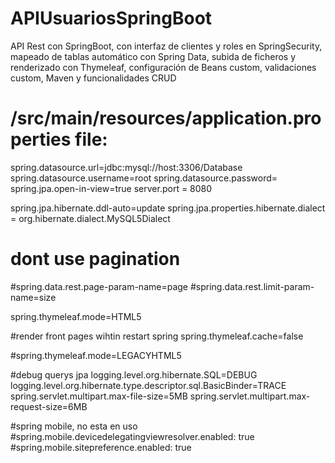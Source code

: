 # APIUsuariosSpringBoot
API Rest con SpringBoot, con interfaz de clientes y roles en SpringSecurity, mapeado de tablas automático con Spring Data, subida de ficheros y renderizado con Thymeleaf, configuración de Beans custom, validaciones custom, Maven y funcionalidades CRUD

# /src/main/resources/application.properties file:

spring.datasource.url=jdbc:mysql://host:3306/Database
spring.datasource.username=root
spring.datasource.password=
spring.jpa.open-in-view=true
server.port = 8080
 
spring.jpa.hibernate.ddl-auto=update
spring.jpa.properties.hibernate.dialect = org.hibernate.dialect.MySQL5Dialect

# dont use pagination
#spring.data.rest.page-param-name=page
#spring.data.rest.limit-param-name=size

spring.thymeleaf.mode=HTML5

#render front pages wihtin restart spring
spring.thymeleaf.cache=false

#spring.thymeleaf.mode=LEGACYHTML5

#debug querys jpa
logging.level.org.hibernate.SQL=DEBUG
logging.level.org.hibernate.type.descriptor.sql.BasicBinder=TRACE
spring.servlet.multipart.max-file-size=5MB
spring.servlet.multipart.max-request-size=6MB


#spring mobile, no esta en uso
#spring.mobile.devicedelegatingviewresolver.enabled: true
#spring.mobile.sitepreference.enabled: true
